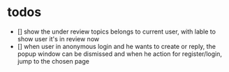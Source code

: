 # todos

- [] show the under review topics belongs to current user, with lable to show user it's in review now
- [] when user in anonymous login and he wants to create or reply, the popup window can be dismissed and
  when he action for register/login, jump to the chosen page
  